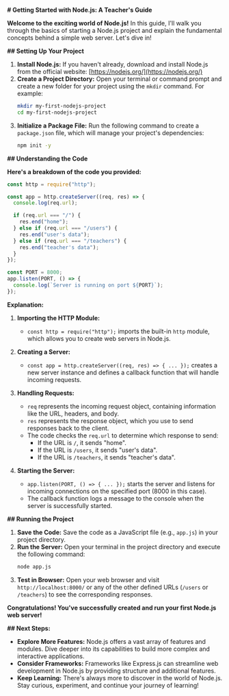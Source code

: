  **# Getting Started with Node.js: A Teacher's Guide**

**Welcome to the exciting world of Node.js!** In this guide, I'll walk you through the basics of starting a Node.js project and explain the fundamental concepts behind a simple web server. Let's dive in!

**## Setting Up Your Project**

1. **Install Node.js:** If you haven't already, download and install Node.js from the official website: [https://nodejs.org/](https://nodejs.org/)
2. **Create a Project Directory:** Open your terminal or command prompt and create a new folder for your project using the `mkdir` command. For example:
   ```bash
   mkdir my-first-nodejs-project
   cd my-first-nodejs-project
   ```
3. **Initialize a Package File:** Run the following command to create a `package.json` file, which will manage your project's dependencies:
   ```bash
   npm init -y
   ```

**## Understanding the Code**

**Here's a breakdown of the code you provided:**

```javascript
const http = require("http");

const app = http.createServer((req, res) => {
  console.log(req.url);

  if (req.url === "/") {
    res.end("home");
  } else if (req.url === "/users") {
    res.end("user's data");
  } else if (req.url === "/teachers") {
    res.end("teacher's data");
  }
});

const PORT = 8000;
app.listen(PORT, () => {
  console.log(`Server is running on port ${PORT}`);
});
```

**Explanation:**

1. **Importing the HTTP Module:**
   - `const http = require("http");` imports the built-in `http` module, which allows you to create web servers in Node.js.

2. **Creating a Server:**
   - `const app = http.createServer((req, res) => { ... });` creates a new server instance and defines a callback function that will handle incoming requests.

3. **Handling Requests:**
   - `req` represents the incoming request object, containing information like the URL, headers, and body.
   - `res` represents the response object, which you use to send responses back to the client.
   - The code checks the `req.url` to determine which response to send:
     - If the URL is `/`, it sends "home".
     - If the URL is `/users`, it sends "user's data".
     - If the URL is `/teachers`, it sends "teacher's data".

4. **Starting the Server:**
   - `app.listen(PORT, () => { ... });` starts the server and listens for incoming connections on the specified port (8000 in this case).
   - The callback function logs a message to the console when the server is successfully started.

**## Running the Project**

1. **Save the Code:** Save the code as a JavaScript file (e.g., `app.js`) in your project directory.
2. **Run the Server:** Open your terminal in the project directory and execute the following command:
   ```bash
   node app.js
   ```
3. **Test in Browser:** Open your web browser and visit `http://localhost:8000/` or any of the other defined URLs (`/users` or `/teachers`) to see the corresponding responses.

**Congratulations! You've successfully created and run your first Node.js web server!**

**## Next Steps:**

- **Explore More Features:** Node.js offers a vast array of features and modules. Dive deeper into its capabilities to build more complex and interactive applications.
- **Consider Frameworks:** Frameworks like Express.js can streamline web development in Node.js by providing structure and additional features.
- **Keep Learning:** There's always more to discover in the world of Node.js. Stay curious, experiment, and continue your journey of learning!
